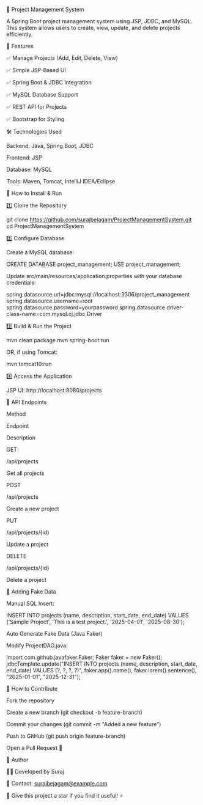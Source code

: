 📌 Project Management System

A Spring Boot project management system using JSP, JDBC, and MySQL. This system allows users to create, view, update, and delete projects efficiently.

🚀 Features

✅ Manage Projects (Add, Edit, Delete, View)

✅ Simple JSP-Based UI

✅ Spring Boot & JDBC Integration

✅ MySQL Database Support

✅ REST API for Projects

✅ Bootstrap for Styling





🛠️ Technologies Used

Backend: Java, Spring Boot, JDBC

Frontend: JSP

Database: MySQL

Tools: Maven, Tomcat, IntelliJ IDEA/Eclipse

📌 How to Install & Run

1️⃣ Clone the Repository

git clone https://github.com/surajbejagam/ProjectManagementSystem.git
cd ProjectManagementSystem

2️⃣ Configure Database

Create a MySQL database:

CREATE DATABASE project_management;
USE project_management;

Update src/main/resources/application.properties with your database credentials:

spring.datasource.url=jdbc:mysql://localhost:3306/project_management
spring.datasource.username=root
spring.datasource.password=yourpassword
spring.datasource.driver-class-name=com.mysql.cj.jdbc.Driver

3️⃣ Build & Run the Project

mvn clean package
mvn spring-boot:run

OR, if using Tomcat:

mvn tomcat10:run

4️⃣ Access the Application

JSP UI: http://localhost:8080/projects


📌 API Endpoints

Method

Endpoint

Description

GET

/api/projects

Get all projects

POST

/api/projects

Create a new project

PUT

/api/projects/{id}

Update a project

DELETE

/api/projects/{id}

Delete a project

📌 Adding Fake Data

Manual SQL Insert:

INSERT INTO projects (name, description, start_date, end_date) VALUES
('Sample Project', 'This is a test project.', '2025-04-01', '2025-08-30');

Auto Generate Fake Data (Java Faker)

Modify ProjectDAO.java:

import com.github.javafaker.Faker;
Faker faker = new Faker();
jdbcTemplate.update("INSERT INTO projects (name, description, start_date, end_date) VALUES (?, ?, ?, ?)",
    faker.app().name(), faker.lorem().sentence(), "2025-01-01", "2025-12-31");

🎯 How to Contribute

Fork the repository

Create a new branch (git checkout -b feature-branch)

Commit your changes (git commit -m "Added a new feature")

Push to GitHub (git push origin feature-branch)

Open a Pull Request 🚀


📌 Author

👨‍💻 Developed by Suraj

📩 Contact: surajbejagam@example.com

🌟 Give this project a star if you find it useful! ⭐

